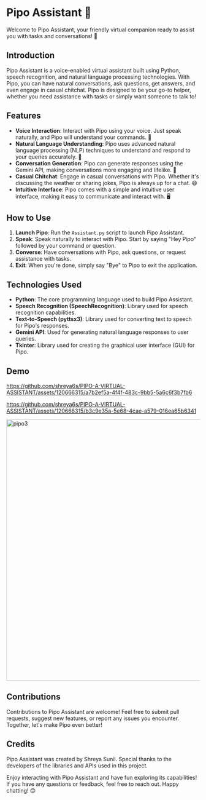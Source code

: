 # Pipo Assistant 🐼

Welcome to Pipo Assistant, your friendly virtual companion ready to assist you with tasks and conversations! 🚀

## Introduction

Pipo Assistant is a voice-enabled virtual assistant built using Python, speech recognition, and natural language processing technologies. With Pipo, you can have natural conversations, ask questions, get answers, and even engage in casual chitchat. Pipo is designed to be your go-to helper, whether you need assistance with tasks or simply want someone to talk to!

## Features

- **Voice Interaction**: Interact with Pipo using your voice. Just speak naturally, and Pipo will understand your commands. 🎤
- **Natural Language Understanding**: Pipo uses advanced natural language processing (NLP) techniques to understand and respond to your queries accurately. 🧠
- **Conversation Generation**: Pipo can generate responses using the Gemini API, making conversations more engaging and lifelike. 💬
- **Casual Chitchat**: Engage in casual conversations with Pipo. Whether it's discussing the weather or sharing jokes, Pipo is always up for a chat. 😄
- **Intuitive Interface**: Pipo comes with a simple and intuitive user interface, making it easy to communicate and interact with. 🖥️


## How to Use

1. **Launch Pipo**: Run the `Assistant.py` script to launch Pipo Assistant.
2. **Speak**: Speak naturally to interact with Pipo. Start by saying "Hey Pipo" followed by your command or question.
3. **Converse**: Have conversations with Pipo, ask questions, or request assistance with tasks.
4. **Exit**: When you're done, simply say "Bye" to Pipo to exit the application.

## Technologies Used

- **Python**: The core programming language used to build Pipo Assistant.
- **Speech Recognition (SpeechRecognition)**: Library used for speech recognition capabilities.
- **Text-to-Speech (pyttsx3)**: Library used for converting text to speech for Pipo's responses.
- **Gemini API**: Used for generating natural language responses to user queries.
- **Tkinter**: Library used for creating the graphical user interface (GUI) for Pipo.

## Demo


https://github.com/shreya6s/PIPO-A-VIRTUAL-ASSISTANT/assets/120666315/a7b2ef5a-4f4f-483c-9bb5-5a6c6f3b7fb6


https://github.com/shreya6s/PIPO-A-VIRTUAL-ASSISTANT/assets/120666315/b3c9e35a-5e68-4cae-a579-016ea65b6341


<img width="680" alt="pipo3" src="https://github.com/shreya6s/PIPO-A-VIRTUAL-ASSISTANT/assets/120666315/7ba51c63-5796-414f-81b9-2fd08a1f6d97">

## Contributions

Contributions to Pipo Assistant are welcome! Feel free to submit pull requests, suggest new features, or report any issues you encounter. Together, let's make Pipo even better!

## Credits

Pipo Assistant was created by Shreya Sunil. Special thanks to the developers of the libraries and APIs used in this project.


Enjoy interacting with Pipo Assistant and have fun exploring its capabilities! If you have any questions or feedback, feel free to reach out. Happy chatting! 😊
 
